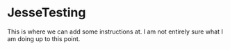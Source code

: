 # JesseTesting
This is where we can add some instructions at. I am not entirely sure what I am doing up to this point.

